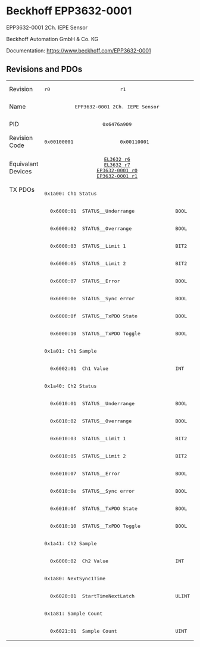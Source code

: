 # Beckhoff EPP3632-0001

EPP3632-0001 2Ch. IEPE Sensor

Beckhoff Automation GmbH & Co. KG

Documentation: <a href="https://www.beckhoff.com/EPP3632-0001">https://www.beckhoff.com/EPP3632-0001</a>

## Revisions and PDOs
<table>
<tr >
<td class="first">Revision</td>
<td ><pre>r0</pre></td>
<td ><pre>r1</pre></td>
</tr>
<tr >
<td class="first">Name</td>
<td  colspan=2 align="center"><pre>EPP3632-0001 2Ch. IEPE Sensor</pre></td>
</tr>
<tr >
<td class="first">PID</td>
<td  colspan=2 align="center"><pre>0x6476a909</pre></td>
</tr>
<tr >
<td class="first">Revision Code</td>
<td ><pre>0x00100001</pre></td>
<td ><pre>0x00110001</pre></td>
</tr>
<tr >
<td class="first">Equivalant Devices</td>
<td  colspan=2 align="center"><pre><a href="EL3632">EL3632 r6</a><br/><a href="EL3632">EL3632 r7</a><br/><a href="EP3632-0001">EP3632-0001 r0</a><br/><a href="EP3632-0001">EP3632-0001 r1</a></pre></td>
</tr>
<tr class="txpdo pdosection">
<td class="first" rowspan=26 valign=top>TX PDOs</td>
<td colspan=2 align="left"><pre>0x1a00: Ch1 Status</pre></td>
<td></td>
</tr>
<tr class="txpdo">
<td  colspan=2 align="left"><pre>  0x6000:01  STATUS__Underrange              BOOL</pre></td>
</tr>
<tr class="txpdo">
<td  colspan=2 align="left"><pre>  0x6000:02  STATUS__Overrange               BOOL</pre></td>
</tr>
<tr class="txpdo">
<td  colspan=2 align="left"><pre>  0x6000:03  STATUS__Limit 1                 BIT2</pre></td>
</tr>
<tr class="txpdo">
<td  colspan=2 align="left"><pre>  0x6000:05  STATUS__Limit 2                 BIT2</pre></td>
</tr>
<tr class="txpdo">
<td  colspan=2 align="left"><pre>  0x6000:07  STATUS__Error                   BOOL</pre></td>
</tr>
<tr class="txpdo">
<td  colspan=2 align="left"><pre>  0x6000:0e  STATUS__Sync error              BOOL</pre></td>
</tr>
<tr class="txpdo">
<td  colspan=2 align="left"><pre>  0x6000:0f  STATUS__TxPDO State             BOOL</pre></td>
</tr>
<tr class="txpdo">
<td  colspan=2 align="left"><pre>  0x6000:10  STATUS__TxPDO Toggle            BOOL</pre></td>
</tr>
<tr class="txpdo pdosection">
<td  colspan=2 align="left"><pre>0x1a01: Ch1 Sample</pre></td>
</tr>
<tr class="txpdo">
<td  colspan=2 align="left"><pre>  0x6002:01  Ch1 Value                       INT</pre></td>
</tr>
<tr class="txpdo pdosection">
<td  colspan=2 align="left"><pre>0x1a40: Ch2 Status</pre></td>
</tr>
<tr class="txpdo">
<td  colspan=2 align="left"><pre>  0x6010:01  STATUS__Underrange              BOOL</pre></td>
</tr>
<tr class="txpdo">
<td  colspan=2 align="left"><pre>  0x6010:02  STATUS__Overrange               BOOL</pre></td>
</tr>
<tr class="txpdo">
<td  colspan=2 align="left"><pre>  0x6010:03  STATUS__Limit 1                 BIT2</pre></td>
</tr>
<tr class="txpdo">
<td  colspan=2 align="left"><pre>  0x6010:05  STATUS__Limit 2                 BIT2</pre></td>
</tr>
<tr class="txpdo">
<td  colspan=2 align="left"><pre>  0x6010:07  STATUS__Error                   BOOL</pre></td>
</tr>
<tr class="txpdo">
<td  colspan=2 align="left"><pre>  0x6010:0e  STATUS__Sync error              BOOL</pre></td>
</tr>
<tr class="txpdo">
<td  colspan=2 align="left"><pre>  0x6010:0f  STATUS__TxPDO State             BOOL</pre></td>
</tr>
<tr class="txpdo">
<td  colspan=2 align="left"><pre>  0x6010:10  STATUS__TxPDO Toggle            BOOL</pre></td>
</tr>
<tr class="txpdo pdosection">
<td  colspan=2 align="left"><pre>0x1a41: Ch2 Sample</pre></td>
</tr>
<tr class="txpdo">
<td  colspan=2 align="left"><pre>  0x6000:02  Ch2 Value                       INT</pre></td>
</tr>
<tr class="txpdo pdosection">
<td  colspan=2 align="left"><pre>0x1a80: NextSync1Time</pre></td>
</tr>
<tr class="txpdo">
<td  colspan=2 align="left"><pre>  0x6020:01  StartTimeNextLatch              ULINT</pre></td>
</tr>
<tr class="txpdo pdosection">
<td  colspan=2 align="left"><pre>0x1a81: Sample Count</pre></td>
</tr>
<tr class="txpdo">
<td  colspan=2 align="left"><pre>  0x6021:01  Sample Count                    UINT</pre></td>
</tr>
</table>
